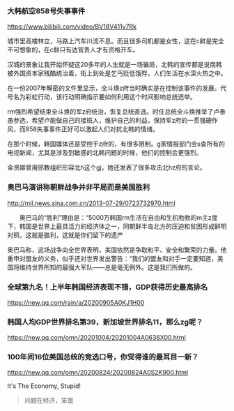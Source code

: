 ### 大韩航空858号失事事件
https://www.bilibili.com/video/BV18V411y7Rk

城市里高楼林立，马路上汽车川流不息。而且很多司机都是女性，这在c鲜是完全不可想象的，在c鲜只有达官贵人才有资格开车。

汉城的景象让我开始怀疑这20多年的人生就是一场骗局，北韩的宣传都是说南韩被外国资本家残酷统治着，街上到处是乞丐贬低饿殍，人们生活在水深火热之中。

在一份2007年解密的文件里显示，全斗焕z府当时确实是在控制该事件的发展。代号名为彩虹行动，该行动明确指示要如何利用这个时间影响总统选举。

rm强烈希望结束全斗焕的军z府统治，恢复总统直选。时任总统全斗焕推举了卢泰愚参选，希望卢能做自己的接班人，维护自己的利益，保持军z府的一贯强硬作风，而858失事事件正好可以激起人们对抗北韩的情绪。

在那个时候，韩国媒体还是受控于z府的，有很多限制。g家情报部门会s查所有的电视新闻，尤其是涉及到敏感的北韩问题的时候，他们的控制会更强烈。

金贤姬曾用邪教组织形容北h这个gj，她还发表了很多攻击北hz府的言论。

### 奥巴马演讲称朝鲜战争并非平局而是美国胜利
http://mil.news.sina.com.cn/2013-07-29/0723732970.html

　　奥巴马的“胜利”理由是：“5000万韩国rm生活在自由和生机勃勃的m主z度下，韩国是世界上最具活力的经济体之一，同朝鲜半岛北方的压迫和贫困形成鲜明对照，这就是胜利，这就是你们留下的遗产

奥巴马称，这场战争向全世界表明，美国依然是争取和平、安全和繁荣的力量。他重申对盟友的义务，似乎还对世界发出警告：“我们的盟友和对手一定要知道，美国将维持世界所知的最强大军队——总是毫无例外。这是我们所做的。

### 全球第九名！上半年韩国经济表现不错，GDP获得历史最高排名
https://new.qq.com/rain/a/20200905A0KJ1H00

### 韩国人均GDP世界排名第39，新加坡世界排名11，那么zg呢？
https://new.qq.com/omn/20201004/20201004A0636X00.html

### 100年间16位美国总统的竞选口号，你觉得谁的最耳目一新？
https://new.qq.com/omn/20200824/20200824A0S2K900.html

It's The Economy, Stupid!
>问题在经济，笨蛋
